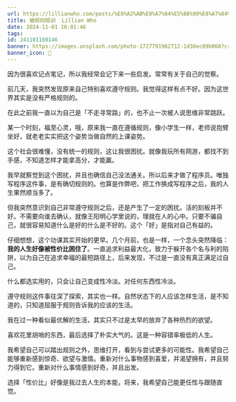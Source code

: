 ```yaml
---
url: https://lillianwho.com/posts/%E8%A2%AB%E8%A7%84%E5%88%99%E8%A7%84%E8%AE%AD/
title: 被规则规训  Lillian Who
date: 2024-11-01 16:01:46
tags: 
id: 241101160146
banner: https://images.unsplash.com/photo-1727791962712-1d36ec09b068?crop=entropy&cs=srgb&fm=jpg&ixid=M3w0Njc1ODd8MHwxfHJhbmRvbXx8fHx8fHwxfHwxNzMwNDQ4MTAyfA&ixlib=rb-4.0.3&q=85&fit=crop&w=772&max-h=540
banner_icon: 🔖
---
```

因为很喜欢记点笔记，所以我经常会记下来一些启发。常常有关于自己的觉察。

前几天，我突然发现原来自己特别喜欢遵守规则。我觉得这样有点不好。因为这世界其实是没有严格规则的。

在此之前我一直以为自己是「不走寻常路」的，也不止一次被人说思维非常跳跃。

某一个时刻，福至心灵，哦，原来我一直在遵循规则，像小学生一样，老师说抱臂坐好，就老老实实把这个姿势当做自然的上课姿势。

这个社会很难懂，没有统一的规则，这让我很困扰。就像我玩所有网游，都找不到手感，不知道怎样才能拿高分，才能赢。

我早就察觉到这个困扰，并且也确信自己没法通关。所以后来才做了程序员。唯独写程序这件事，是有确切规则的。也算是作弊吧，把工作换成写程序之后，我的人生果然顺当多了。

但我突然意识到自己非常遵守规则之后，还是产生了一定的困扰。活的刻板并不好。不需要向谁去确认，就像王阳明心学里说的，理就在人的心中。只要不骗自己，就很容易知道什么是好的什么是不好的。这个「好」是指对自己有益的。

仔细想想，这个功课其实开始的更早。几个月前，也是一样，一个念头突然降临：**我的人生好像被性价比困住了**。一直追求利益最大化，致力于躲开各个名与利的陷阱，以为自己在追求幸福的最短路径上，后来发现，不过是一直没有真正满足过自己。

什么都选实用的，只会让自己变成性冷淡。对任何东西性冷淡。

遵守规则这件事往深了探索，其实也一样。自然状态下的人应该怎样生活，是不知道的，只知道屈服于规则告诉我的应该的生活。

我在过一种看似最优解的生活，其实只不过是太早的放弃了各种热烈的欲望。

喜欢花里胡哨的东西，最后选择了朴实大气的。这是一种容错率极低的人生。

我希望自己可以踏出规则之外，思维打开，看到与尝试更多的可能性。我希望自己能够重新感到惊奇、欲望与激情。重新对什么事物感到喜爱，并渴望拥有，并且努力得到它。重新对什么事情感到好奇，并且出发。

选择「性价比」好像是我过去人生的本能，将来，我希望自己能更任性与跟随直觉。